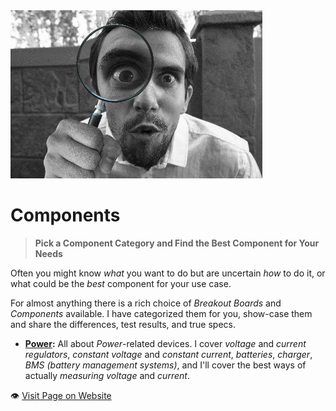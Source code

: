 <img src="/assets/images/investigate.jpg" width="80%" height="80%" />
 
# Components

> **Pick a Component Category and Find the Best Component for Your Needs**

Often you might know *what* you want to do but are uncertain *how* to do it, or what could be the *best* component for your use case.

For almost anything there is a rich choice of *Breakout Boards* and *Components* available. I have categorized them for you, show-case them and share the differences, test results, and true specs.

* **[Power](Power):** All about *Power*-related devices. I cover *voltage* and *current regulators*, *constant voltage* and *constant current*, *batteries*, *charger*, *BMS (battery management systems)*, and I'll cover the best ways of actually *measuring voltage* and *current*.

:eye:&nbsp;[Visit Page on Website](https://powershell.one/doneland_test/components?061835020426240854)
